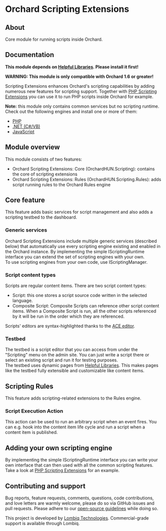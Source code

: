 # Orchard Scripting Extensions



## About

Core module for running scripts inside Orchard.


## Documentation

**This module depends on [Helpful Libraries](https://github.com/Lombiq/Helpful-Libraries). Please install it first!**

**WARNING: This module is only compatible with Orchard 1.6 or greater!**

Scripting Extensions enhances Orchard's scripting capabilities by adding numerous new features for scripting support. Together with [PHP Scripting Extensions](https://github.com/Lombiq/Orchard-Scripting-Extensions-PHP) you can use it to run PHP scripts inside Orchard for example.

**Note:** this module only contains common services but no scripting runtime. Check out the following engines and install one or more of them:

- [PHP](https://github.com/Lombiq/Orchard-Scripting-Extensions-PHP)
- [.NET (C#/VB)](https://github.com/Lombiq/Orchard-Scripting-Extensions-DotNet)
- [JavaScript](https://github.com/Lombiq/Orchard-Scripting-Extensions-JavaScript)


## Module overview

This module consists of two features:

- Orchard Scripting Extensions: Core (OrchardHUN.Scripting): contains the core of scripting extensions
- Orchard Scripting Extensions: Rules (OrchardHUN.Scripting.Rules): adds script running rules to the Orchard Rules engine


## Core feature

This feature adds basic services for script management and also adds a scripting testbed to the dashboard.

### Generic services

Orchard Scripting Extensions include multiple generic services (described below) that automatically use every scripting engine existing and enabled in the Orchard instance. By implementing the simple IScriptingRuntime interface you can extend the set of scripting engines with your own.  
To use scripting engines from your own code, use IScriptingManager.

### Script content types

Scripts are regular content items. There are two script content types:

- Script: this one stores a script source code written in the selected language.
- Composite Script: Composite Scripts can reference other script content items. When a Composite Script is run, all the other scripts referenced by it will be run in the order which they are referenced.

Scripts' editors are syntax-highlighted thanks to the [ACE editor](http://ace.ajax.org/).

### Testbed

The testbed is a script editor that you can access from under the "Scripting" menu on the admin site. You can just write a script there or select an existing script and run it for testing purposes.  
The testbed uses dynamic pages from [Helpful Libraries](https://github.com/Lombiq/Helpful-Libraries). This makes pages like the testbed fully extensible and customizable like content items.


## Scripting Rules

This feature adds scripting-related extensions to the Rules engine.

### Script Execution Action

This action can be used to run an arbitrary script when an event fires. You can e.g. hook into the content item life cycle and run a script when a content item is published.


## Adding your own scripting engine

By implementing the simple IScriptingRuntime interface you can write your own interface that can then used with all the common scripting features. Take a look at [PHP Scripting Extensions](https://github.com/Lombiq/Orchard-Scripting-Extensions-PHP) for an example.


## Contributing and support

Bug reports, feature requests, comments, questions, code contributions, and love letters are warmly welcome, please do so via GitHub issues and pull requests. Please adhere to our [open-source guidelines](https://lombiq.com/open-source-guidelines) while doing so.

This project is developed by [Lombiq Technologies](https://lombiq.com/). Commercial-grade support is available through Lombiq.
